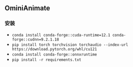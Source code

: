 ## OminiAnimate
### 安装
* `conda install conda-forge::cuda-runtime=12.1 conda-forge::cudnn=9.2.1.18`
* `pip install torch torchvision torchaudio --index-url https://download.pytorch.org/whl/cu121`
* `conda install conda-forge::onnxruntime`
* `pip install -r requirements.txt`